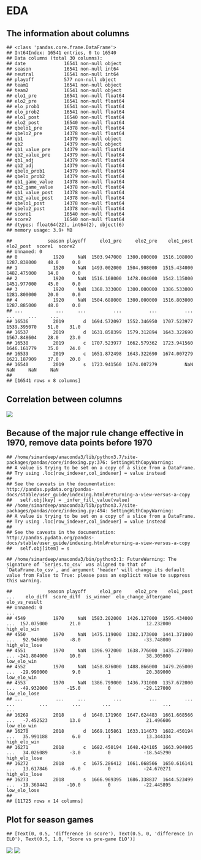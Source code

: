 EDA
================

## The information about columns

    ## <class 'pandas.core.frame.DataFrame'>
    ## Int64Index: 16541 entries, 0 to 16540
    ## Data columns (total 30 columns):
    ## date              16541 non-null object
    ## season            16541 non-null int64
    ## neutral           16541 non-null int64
    ## playoff           577 non-null object
    ## team1             16541 non-null object
    ## team2             16541 non-null object
    ## elo1_pre          16541 non-null float64
    ## elo2_pre          16541 non-null float64
    ## elo_prob1         16541 non-null float64
    ## elo_prob2         16541 non-null float64
    ## elo1_post         16540 non-null float64
    ## elo2_post         16540 non-null float64
    ## qbelo1_pre        14378 non-null float64
    ## qbelo2_pre        14378 non-null float64
    ## qb1               14379 non-null object
    ## qb2               14379 non-null object
    ## qb1_value_pre     14379 non-null float64
    ## qb2_value_pre     14379 non-null float64
    ## qb1_adj           14379 non-null float64
    ## qb2_adj           14379 non-null float64
    ## qbelo_prob1       14379 non-null float64
    ## qbelo_prob2       14379 non-null float64
    ## qb1_game_value    14378 non-null float64
    ## qb2_game_value    14378 non-null float64
    ## qb1_value_post    14378 non-null float64
    ## qb2_value_post    14378 non-null float64
    ## qbelo1_post       14378 non-null float64
    ## qbelo2_post       14378 non-null float64
    ## score1            16540 non-null float64
    ## score2            16540 non-null float64
    ## dtypes: float64(22), int64(2), object(6)
    ## memory usage: 3.9+ MB

    ##             season playoff     elo1_pre     elo2_pre    elo1_post    elo2_post  score1  score2
    ## Unnamed: 0                                                                                    
    ## 0             1920     NaN  1503.947000  1300.000000  1516.108000  1287.838000    48.0     0.0
    ## 1             1920     NaN  1493.002000  1504.908000  1515.434000  1482.475000    14.0     0.0
    ## 2             1920     NaN  1516.108000  1478.004000  1542.135000  1451.977000    45.0     0.0
    ## 3             1920     NaN  1368.333000  1300.000000  1386.533000  1281.800000    20.0     0.0
    ## 4             1920     NaN  1504.688000  1300.000000  1516.803000  1287.885000    48.0     0.0
    ## ...            ...     ...          ...          ...          ...          ...     ...     ...
    ## 16536         2019       d  1694.572097  1552.346950  1707.523977  1539.395070    51.0    31.0
    ## 16537         2019       d  1631.858399  1579.312894  1643.322690  1567.848604    28.0    23.0
    ## 16538         2019       c  1707.523977  1662.579362  1723.941560  1646.161779    35.0    24.0
    ## 16539         2019       c  1651.872498  1643.322690  1674.007279  1621.187909    37.0    20.0
    ## 16540         2019       s  1723.941560  1674.007279          NaN          NaN     NaN     NaN
    ## 
    ## [16541 rows x 8 columns]

## Correlation between columns

![](/home/simardeep/Documents/block4/Workflows_Group_306/doc/EDA/EDA_milestone3_files/figure-gfm/correlation%20heatmap-1.png)<!-- -->

## Because of the major rule change effective in 1970, remove data points before 1970

    ## /home/simardeep/anaconda3/lib/python3.7/site-packages/pandas/core/indexing.py:376: SettingWithCopyWarning: 
    ## A value is trying to be set on a copy of a slice from a DataFrame.
    ## Try using .loc[row_indexer,col_indexer] = value instead
    ## 
    ## See the caveats in the documentation: http://pandas.pydata.org/pandas-docs/stable/user_guide/indexing.html#returning-a-view-versus-a-copy
    ##   self.obj[key] = _infer_fill_value(value)
    ## /home/simardeep/anaconda3/lib/python3.7/site-packages/pandas/core/indexing.py:494: SettingWithCopyWarning: 
    ## A value is trying to be set on a copy of a slice from a DataFrame.
    ## Try using .loc[row_indexer,col_indexer] = value instead
    ## 
    ## See the caveats in the documentation: http://pandas.pydata.org/pandas-docs/stable/user_guide/indexing.html#returning-a-view-versus-a-copy
    ##   self.obj[item] = s

    ## /home/simardeep/anaconda3/bin/python3:1: FutureWarning: The signature of `Series.to_csv` was aligned to that of `DataFrame.to_csv`, and argument 'header' will change its default value from False to True: please pass an explicit value to suppress this warning.

    ##             season playoff     elo1_pre     elo2_pre    elo1_post  ...    elo_diff  score_diff  is_winner  elo_change_aftergame  elo_vs_result
    ## Unnamed: 0                                                         ...                                                                        
    ## 4549          1970     NaN  1583.202000  1426.127000  1595.434000  ...  157.075000        21.0          1             12.232000   high_elo_win
    ## 4550          1970     NaN  1475.119000  1382.173000  1441.371000  ...   92.946000        -8.0          0            -33.748000  high_elo_lose
    ## 4551          1970     NaN  1396.972000  1638.776000  1435.277000  ... -241.804000        10.0          1             38.305000    low_elo_win
    ## 4552          1970     NaN  1458.876000  1488.866000  1479.265000  ...  -29.990000         9.0          1             20.389000    low_elo_win
    ## 4553          1970     NaN  1386.799000  1436.731000  1357.672000  ...  -49.932000       -15.0          0            -29.127000   low_elo_lose
    ## ...            ...     ...          ...          ...          ...  ...         ...         ...        ...                   ...            ...
    ## 16269         2018       d  1640.171960  1647.624483  1661.668566  ...   -7.452523        13.0          1             21.496606    low_elo_win
    ## 16270         2018       d  1669.105861  1633.114673  1682.450194  ...   35.991188         6.0          1             13.344334   high_elo_win
    ## 16271         2018       c  1682.450194  1648.424105  1663.904905  ...   34.026089        -3.0          0            -18.545290  high_elo_lose
    ## 16272         2018       c  1675.286412  1661.668566  1650.616141  ...   13.617846        -6.0          0            -24.670271  high_elo_lose
    ## 16273         2018       s  1666.969395  1686.338837  1644.523499  ...  -19.369442       -10.0          0            -22.445895   low_elo_lose
    ## 
    ## [11725 rows x 14 columns]

## Plot for season games

    ## [Text(0, 0.5, 'difference in score'), Text(0.5, 0, 'difference in ELO'), Text(0.5, 1.0, 'Score vs pre-game ELO')]

![](/home/simardeep/Documents/block4/Workflows_Group_306/doc/EDA/EDA_milestone3_files/figure-gfm/plots-1.png)<!-- -->
![](/home/simardeep/Documents/block4/Workflows_Group_306/doc/EDA/EDA_milestone3_files/figure-gfm/plot-1.png)<!-- -->
